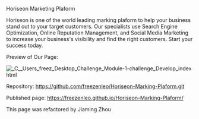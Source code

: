 Horiseon Marketing Plaform 

Horiseon is one of the world leading marking plaform to help your business stand out to your target customers. Our specialists use Search Engine Optimization, Online Reputation Management, and Social Media Marketing to increase your business's visibility and find the right customers. Start your success today.

Preview of Our Page:

![_C__Users_freez_Desktop_Challenge_Module-1-challenge_Develop_index html](https://user-images.githubusercontent.com/81452611/117598316-2e098880-b10d-11eb-90ef-26b7d4906221.png)

Repository: https://github.com/freezenleo/Horiseon-Marking-Plaform.git

Published page: https://freezenleo.github.io/Horiseon-Marking-Plaform/

This page was refactored by Jiaming Zhou
